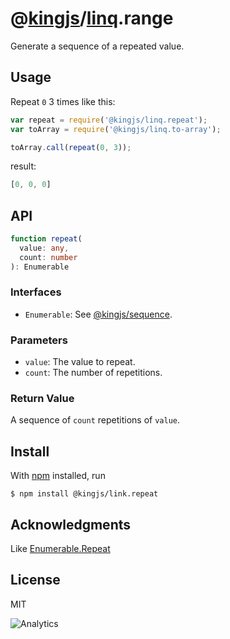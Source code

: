 # @[kingjs](https://www.npmjs.com/package/kingjs)/[linq](https://www.npmjs.com/package/@kingjs/linq).range
Generate a sequence of a repeated value.
## Usage
Repeat `0` 3 times like this:
```js
var repeat = require('@kingjs/linq.repeat');
var toArray = require('@kingjs/linq.to-array');

toArray.call(repeat(0, 3));
```
result:
```js
[0, 0, 0]
```

## API
```ts
function repeat(
  value: any, 
  count: number
): Enumerable
```
### Interfaces
- `Enumerable`: See [@kingjs/sequence](https://www.npmjs.com/package/@kingjs/sequence).

### Parameters
- `value`: The value to repeat.
- `count`: The number of repetitions.

### Return Value
A sequence of `count` repetitions of `value`.

## Install
With [npm](https://npmjs.org/) installed, run

```
$ npm install @kingjs/link.repeat
```

## Acknowledgments
Like [Enumerable.Repeat](https://msdn.microsoft.com/en-us/library/bb348899(v=vs.110).aspx)

## License

MIT

![Analytics](https://analytics.kingjs.net/linq/repeat)